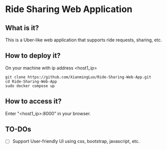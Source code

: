 # Ride Sharing Web Application

## What is it?
This is a Uber-like web application that supports ride requests, sharing, etc.

## How to deploy it?
On your machine with ip address <host1_ip>
```
git clone https://github.com/XianmingLuo/Ride-Sharing-Web-App.git
cd Ride-Sharing-Web-App
sudo docker compose up
```
## How to access it?
Enter "<host1_ip>:8000" in your browser.

## TO-DOs
- [ ] Support User-friendly UI using css, bootstrap, javascript, etc.
